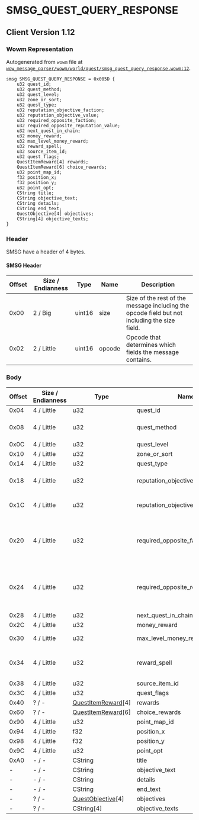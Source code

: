 # SMSG_QUEST_QUERY_RESPONSE

## Client Version 1.12

### Wowm Representation

Autogenerated from `wowm` file at [`wow_message_parser/wowm/world/quest/smsg_quest_query_response.wowm:12`](https://github.com/gtker/wow_messages/tree/main/wow_message_parser/wowm/world/quest/smsg_quest_query_response.wowm#L12).
```rust,ignore
smsg SMSG_QUEST_QUERY_RESPONSE = 0x005D {
    u32 quest_id;
    u32 quest_method;
    u32 quest_level;
    u32 zone_or_sort;
    u32 quest_type;
    u32 reputation_objective_faction;
    u32 reputation_objective_value;
    u32 required_opposite_faction;
    u32 required_opposite_reputation_value;
    u32 next_quest_in_chain;
    u32 money_reward;
    u32 max_level_money_reward;
    u32 reward_spell;
    u32 source_item_id;
    u32 quest_flags;
    QuestItemReward[4] rewards;
    QuestItemReward[6] choice_rewards;
    u32 point_map_id;
    f32 position_x;
    f32 position_y;
    u32 point_opt;
    CString title;
    CString objective_text;
    CString details;
    CString end_text;
    QuestObjective[4] objectives;
    CString[4] objective_texts;
}
```
### Header

SMSG have a header of 4 bytes.

#### SMSG Header

| Offset | Size / Endianness | Type   | Name   | Description |
| ------ | ----------------- | ------ | ------ | ----------- |
| 0x00   | 2 / Big           | uint16 | size   | Size of the rest of the message including the opcode field but not including the size field.|
| 0x02   | 2 / Little        | uint16 | opcode | Opcode that determines which fields the message contains.|

### Body

| Offset | Size / Endianness | Type | Name | Description | Comment |
| ------ | ----------------- | ---- | ---- | ----------- | ------- |
| 0x04 | 4 / Little | u32 | quest_id |  |  |
| 0x08 | 4 / Little | u32 | quest_method |  | Accepted values: 0, 1 or 2. 0==IsAutoComplete() (skip objectives/details) |
| 0x0C | 4 / Little | u32 | quest_level |  |  |
| 0x10 | 4 / Little | u32 | zone_or_sort |  |  |
| 0x14 | 4 / Little | u32 | quest_type |  |  |
| 0x18 | 4 / Little | u32 | reputation_objective_faction |  | cmangos: shown in quest log as part of quest objective |
| 0x1C | 4 / Little | u32 | reputation_objective_value |  | cmangos: shown in quest log as part of quest objective |
| 0x20 | 4 / Little | u32 | required_opposite_faction |  | cmangos: RequiredOpositeRepFaction, required faction value with another (oposite) faction (objective). cmangos sets to 0 |
| 0x24 | 4 / Little | u32 | required_opposite_reputation_value |  | cmangos: RequiredOpositeRepValue, required faction value with another (oposite) faction (objective). cmangos sets to 0 |
| 0x28 | 4 / Little | u32 | next_quest_in_chain |  |  |
| 0x2C | 4 / Little | u32 | money_reward |  |  |
| 0x30 | 4 / Little | u32 | max_level_money_reward |  | cmangos: used in XP calculation at client |
| 0x34 | 4 / Little | u32 | reward_spell |  | cmangos: reward spell, this spell will display (icon) (casted if RewSpellCast==0) |
| 0x38 | 4 / Little | u32 | source_item_id |  |  |
| 0x3C | 4 / Little | u32 | quest_flags |  |  |
| 0x40 | ? / - | [QuestItemReward](questitemreward.md)[4] | rewards |  |  |
| 0x60 | ? / - | [QuestItemReward](questitemreward.md)[6] | choice_rewards |  |  |
| 0x90 | 4 / Little | u32 | point_map_id |  |  |
| 0x94 | 4 / Little | f32 | position_x |  |  |
| 0x98 | 4 / Little | f32 | position_y |  |  |
| 0x9C | 4 / Little | u32 | point_opt |  |  |
| 0xA0 | - / - | CString | title |  |  |
| - | - / - | CString | objective_text |  |  |
| - | - / - | CString | details |  |  |
| - | - / - | CString | end_text |  |  |
| - | ? / - | [QuestObjective](questobjective.md)[4] | objectives |  |  |
| - | ? / - | CString[4] | objective_texts |  |  |

